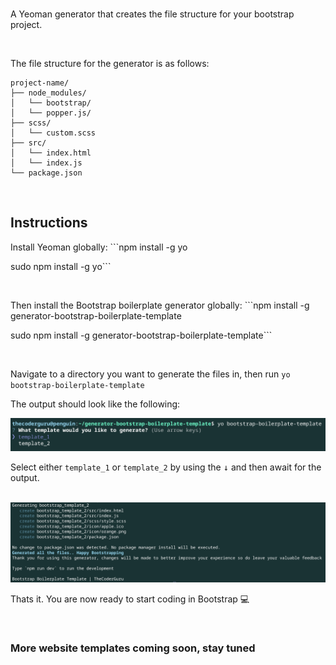 
<br>

A Yeoman generator that creates the file structure for your bootstrap project.


<br>

The file structure for the generator is as follows:

```
project-name/
├── node_modules/
│   └── bootstrap/
│   └── popper.js/
├── scss/
│   └── custom.scss
├── src/
│   └── index.html
│   └── index.js
└── package.json
```

<br>

## Instructions

Install Yeoman globally: ```npm install -g yo 

sudo npm install -g yo```

<br>

Then install the Bootstrap boilerplate generator globally: ```npm install -g generator-bootstrap-boilerplate-template

sudo npm install -g generator-bootstrap-boilerplate-template```

<br>

Navigate to a directory you want to generate the files in, then run ```yo bootstrap-boilerplate-template```

The output should look like the following:

<img src="https://github.com/TheCoderGuru/generator-bootstrap-boilerplate-template/blob/main/Screenshot%202021-11-16%208.05.38%20PM.png" height="50%">

<br>

Select either ```template_1``` or ```template_2``` by using the <kbd>↓</kbd> and then await for the output.

<br>

<img src="https://github.com/TheCoderGuru/generator-bootstrap-boilerplate-template/blob/main/Screenshot%202021-11-16%208.21.34%20PM.png" height="50%">

Thats it. You are now ready to start coding in Bootstrap :computer: 

<br>

### **More website templates coming soon, stay tuned**
